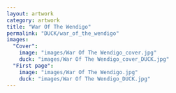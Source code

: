 ```yaml
---
layout: artwork
category: artwork
title: "War Of The Wendigo"
permalink: "DUCK/war_of_the_wendigo"
images:
  "Cover":
    image: "images/War Of The Wendigo_cover.jpg"
    duck: "images/War Of The Wendigo_cover_DUCK.jpg"
  "First page":
    image: "images/War Of The Wendigo.jpg"
    duck: "images/War Of The Wendigo_DUCK.jpg"
---
```

